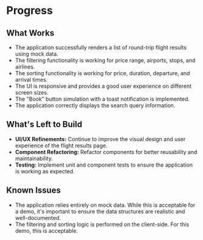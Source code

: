 # Progress

## What Works

- The application successfully renders a list of round-trip flight results using mock data.
- The filtering functionality is working for price range, airports, stops, and airlines.
- The sorting functionality is working for price, duration, departure, and arrival times.
- The UI is responsive and provides a good user experience on different screen sizes.
- The "Book" button simulation with a toast notification is implemented.
- The application correctly displays the search query information.

## What's Left to Build

- **UI/UX Refinements:** Continue to improve the visual design and user experience of the flight results page.
- **Component Refactoring:** Refactor components for better reusability and maintainability.
- **Testing:** Implement unit and component tests to ensure the application is working as expected.

## Known Issues

- The application relies entirely on mock data. While this is acceptable for a demo, it's important to ensure the data structures are realistic and well-documented.
- The filtering and sorting logic is performed on the client-side. For this demo, this is acceptable.
